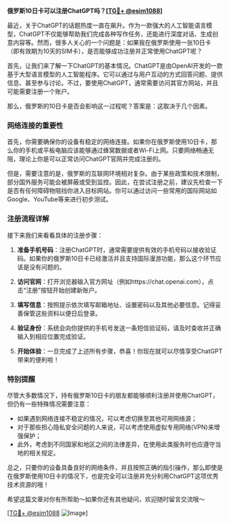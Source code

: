 **俄罗斯10日卡可以注册ChatGPT吗？[[TG💪+ @esim1088](https://t.me/s/esim1088)]**

最近，关于ChatGPT的话题热度一直在飙升。作为一款强大的人工智能语言模型，ChatGPT不仅能够帮助我们完成各种写作任务，还能进行深度对话、生成创意内容等。然而，很多人关心的一个问题是：如果我在俄罗斯使用一张10日卡（即有效期为10天的SIM卡），是否能够成功注册并正常使用ChatGPT呢？

首先，让我们来了解一下ChatGPT的基本情况。ChatGPT是由OpenAI开发的一款基于大型语言模型的人工智能程序。它可以通过与用户互动的方式回答问题、提供信息、甚至参与讨论。不过，要使用ChatGPT，通常需要访问其官方网站，并且可能需要注册一个账户。

那么，俄罗斯的10日卡是否会影响这一过程呢？答案是：这取决于几个因素。

### 网络连接的重要性

首先，你需要确保你的设备有稳定的网络连接。如果你在俄罗斯使用10日卡，那么你的手机或平板电脑应该能够通过蜂窝数据或者Wi-Fi上网。只要网络畅通无阻，理论上你是可以正常访问ChatGPT官网并完成注册的。

但是，需要注意的是，俄罗斯的互联网环境相对复杂。由于某些政策和技术限制，部分国外服务可能会被屏蔽或受到监控。因此，在尝试注册之前，建议先检查一下是否有任何障碍物阻挡你进入目标网站。你可以通过访问一些常用的国际网站如Google、YouTube等来进行初步测试。

### 注册流程详解

接下来我们来看看具体的注册步骤：

1. **准备手机号码**：注册ChatGPT时，通常需要提供有效的手机号码以接收验证码。如果你的俄罗斯10日卡已经激活并且支持国际漫游功能，那么这个环节应该是没有问题的。
   
2. **访问官网**：打开浏览器输入官方网址（例如https://chat.openai.com），点击“注册”按钮开始创建新账户。

3. **填写信息**：按照提示依次填写邮箱地址、设置密码以及其他必要信息。记得妥善保管这些资料以便日后登录。

4. **验证身份**：系统会向你提供的手机号发送一条短信验证码，请及时查收并正确输入到相应位置完成验证。

5. **开始体验**：一旦完成了上述所有步骤，恭喜！你现在就可以尽情享受ChatGPT带来的便利啦！

### 特别提醒

尽管大多数情况下，持有俄罗斯10日卡的朋友都能够顺利注册并使用ChatGPT，但仍有一些特殊情况需要注意：

- 如果遇到网络连接不稳定的情况，可以考虑切换至其他可用网络源；
- 对于那些担心隐私安全问题的人来说，可以考虑使用虚拟专用网络(VPN)来增强保护；
- 此外，考虑到不同国家和地区之间的法律差异，在使用此类服务时也应遵守当地的相关规定。

总之，只要你的设备具备良好的网络条件，并且按照正确的指引操作，那么即使是在俄罗斯使用10日卡的情况下，也是完全可以注册并充分利用ChatGPT这项优秀技术资源的哦！

希望这篇文章对你有所帮助～如果你还有其他疑问，欢迎随时留言交流哦～

[[TG💪+ @esim1088](https://t.me/s/esim1088) ![Image](https://i.postimg.cc/4NQfJmqS/Snipaste-2025-05-13-00-14-12.png)]